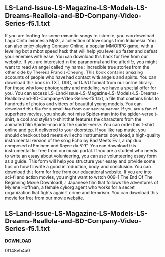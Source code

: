## LS-Land-Issue-LS-Magazine-LS-Models-LS-Dreams-Reallola-and-BD-Company-Video-Series-f5.1.txt

  
If you are looking for some romantic songs to listen to, you can download Lagu Cinta Indonesia Mp3l, a collection of love songs from Indonesia. You can also enjoy playing Conquer Online, a popular MMORPG game, with a leveling bot aimbot speed hack that will help you level up faster and defeat your enemies with ease. You can download this hack for free from our website. If you are interested in the paranormal and the afterlife, you might want to read An angel called my name : incredible true stories from the other side by Theresa Francis-Cheung. This book contains amazing accounts of people who have had contact with angels and spirits. You can download this book in TXT, DOC, or DJVU format from our online library. For those who love photography and modeling, we have a special offer for you. You can access LS-Land-Issue-LS-Magazine-LS-Models-LS-Dreams-Reallola-and-BD-Company-Video-Series-f5.1.txt, a file that contains links to hundreds of photos and videos of beautiful young models. You can download this file for a small fee from our secure server. If you are a fan of superhero movies, you should not miss Spider-man into the spider-verse t-shirt, a cool and stylish t-shirt that features the characters from the animated film Spider-man into the spider-verse. You can order this t-shirt online and get it delivered to your doorstep. If you like rap music, you should check out bad meets evil echo instrumental download, a high-quality instrumental version of the song Echo by Bad Meets Evil, a rap duo composed of Eminem and Royce da 5'9". You can download this instrumental for free from our music portal. If you are a student who needs to write an essay about volunteering, you can use volunteering essay form as a guide. This form will help you structure your essay and provide some tips on how to write a good introduction, body, and conclusion. You can download this form for free from our educational website. If you are into sci-fi and action movies, you might want to watch 009-1 The End Of The Beginning Movie Downloadl, a Japanese film that follows the adventures of Mylene Hoffman, a female cyborg agent who works for a secret organization that fights against crime and terrorism. You can download this movie for free from our movie website.
 
## LS-Land-Issue-LS-Magazine-LS-Models-LS-Dreams-Reallola-and-BD-Company-Video-Series-f5.1.txt


[**DOWNLOAD**](https://conttooperting.blogspot.com/?l=2tKLDm)

 0f148eb4a0
